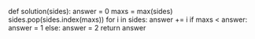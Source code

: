 def solution(sides):
    answer = 0
    maxs = max(sides)
    sides.pop(sides.index(maxs))
    for i in sides:
        answer += i
    if maxs < answer:
        answer = 1
    else:
        answer = 2
    return answer